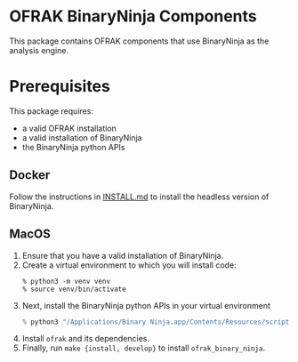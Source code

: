 # OFRAK BinaryNinja Components
This package contains OFRAK components that use BinaryNinja as the analysis engine.

# Prerequisites
This package requires:
- a valid OFRAK installation
- a valid installation of BinaryNinja
- the BinaryNinja python APIs

## Docker
Follow the instructions in [INSTALL.md](../INSTALL.MD) to install the headless version of BinaryNinja.

## MacOS
1. Ensure that you have a valid installation of BinaryNinja.
2. Create a virtual environment to which you will install code:
    ```
    % python3 -m venv venv
    % source venv/bin/activate
    ```
3. Next, install the BinaryNinja python APIs in your virtual environment
    ```python
    % python3 "/Applications/Binary Ninja.app/Contents/Resources/scripts/install_api.py" -v
    ```
3. Install `ofrak` and its dependencies.
4. Finally, run `make {install, develop}` to install `ofrak_binary_ninja`.

